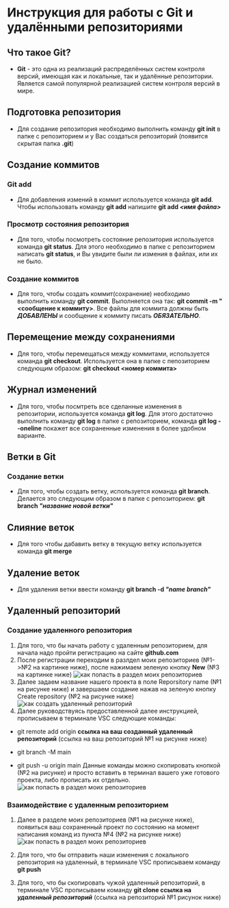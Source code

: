 # Инструкция для работы с Git и удалёнными репозиториями

## Что такое **Git**?
* **Git** - это одна из реализаций распределённых систем контроля версий, имеющая как и локальные, так и удалённые репозитории. Является самой популярной реализацией систем контроля версий в мире.
## Подготовка репозитория
* Для создание репозитория необходимо выполнить команду **git init**  в папке с репозиторием и у Вас создаться репозиторий (появится скрытая папка **.git**)

## Создание коммитов

### Git add
* Для добавления измений в коммит используется команда **git add**. Чтобы использовать команду **git add** напишите **git add _<имя файла>_**

### Просмотр состояния репозитория
* Для того, чтобы посмотреть состояние репозитория используется команда **git status**. Для этого необходимо в папке с репозиторием написать **git status**, и Вы увидите были ли измения в файлах, или их не было.

### Создание коммитов
* Для того, чтобы создать коммит(сохранение) необходимо выполнить команду **git commit**. Выполняется она так: **git commit -m "<сообщение к коммиту>**. Все файлы для коммита должны быть ***ДОБАВЛЕНЫ*** и сообщение к коммиту писать ***ОБЯЗАТЕЛЬНО***.

## Перемещение между сохранениями
* Для того, чтобы перемещаться между коммитами, используется команда **git checkout**. Используется она в папке с пепозиторием следующим образом: **git checkout <номер коммита>**

## Журнал изменений
* Для того, чтобы посмтреть все сделанные изменения в репозитории, используется команда **git log**. Для этого достаточно выполнить команду **git log** в папке с репозиторием, команда **git log --oneline** покажет все сохраненные изменения в более удобном варианте.

## Ветки в Git

### Создание ветки

* Для того, чтобы создать ветку, используется команда **git branch**. Делается это следующим образом в папке с репозиторием: **git branch _"название новой ветки"_**

## Слияние веток

* Для того чтобы дабавить ветку в текущую ветку используется команда **git merge <name branch>**

## Удаление веток
* Для удаления ветки ввести команду **git branch -d _"name branch"_**

## Удаленный репозиторий

### Создание удаленного репозитория

1. Для того, что бы начать работу с удаленным репозиторием, для начала надо пройти регистрацию на сайте **github.com**
2. После регистрации переходим в разлдел моих репозиториев (№1->№2 на картинке ниже), после нажимаем зеленую кнопку **New** (№3 на картинке ниже)
![как попасть в раздел моих репозиториев](rep.png)
3. Далее задаем название нашего проекта в поле Reporsitory name (№1 на рисунке ниже) и завершаем создание нажав на зеленую кнопку Create repository (№2 на рисунке ниже)
![как создать удаленный репозиторий](red2.png)
4. Далее руководствуясь предоставленной далее инструкцией, прописываем в терминале VSC следующие команды:

* git remote add origin **ссылка на ваш созданный удаленный репозиторий** (ссылка на ваш репозиторий №1 на рисунке ниже)

* git branch -M main

* git push -u origin main
Данные команды можно скопировать кнопкой (№2 на рисунке) и просто вставить в терминал вашего уже готового проекта, либо прописать их отдельно. 
![как попасть в раздел моих репозиториев](rep2.png)

### Взаимодействие с удаленным репозиторием

1. Далее в разделе моих репозиториев (№1 на рисунке ниже), появиться ваш сохраненный проект по состоянию на момент написания команд из пункта №4 (№2 на рисунке ниже)
![как попасть в раздел моих репозиториев](rep3.png)

2. Для того, что бы отправить наши изменения с локального репозитория на удаленный, в терминале VSC прописываем команду **git push**

3. Для того, что бы скопировать чужой удаленный репозиторий, в терминале VSC прописываем команду **git clone ссылка на _удаленный репозиторий_** (ссылка на репозиторий №1 рисунок ниже)


